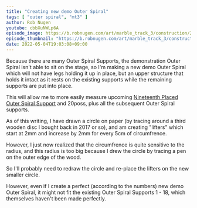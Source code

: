 ```yaml
---
title: "Creating new demo Outer Spiral"
tags: [ "outer spiral", "mt3" ]
author: Rob Nugen
youtube: cbbXuNWLp6A
episode_image: https://b.robnugen.com/art/marble_track_3/construction/2022/2022_may_4_new_demo_outer_spiral_lifters.jpg
episode_thumbnail: "https://b.robnugen.com/art/marble_track_3/construction/2022/thumbs/2022_may_4_new_demo_outer_spiral_lifters.jpg"
date: 2022-05-04T19:03:08+09:00
---
```


Because there are many Outer Spiral Supports, the demonstration Outer
Spiral isn't able to sit on the stage, so I'm making a new demo Outer
Spiral which will not have legs holding it up in place, but an upper
structure that holds it intact as it rests on the existing supports
while the remaining supports are put into place.

This will allow me to more easily measure upcoming [Nineteenth Placed Outer Spiral Support](/parts/nineteenth-placed-outer-spiral-support/) and 20poss,
plus all the subsequent Outer Spiral supports.

As of this writing, I have drawn a circle on paper (by tracing around
a third wooden disc I bought back in 2017 or so), and am creating
"lifters" which start at 2mm and increase by 2mm for every 5cm of
circumfrence.

However, I just now realized that the circumfrence is quite sensitive
to the radius, and this radius is too big because I drew the circle by
tracing a pen on the outer edge of the wood.

So I'll probably need to redraw the circle and re-place the lifters on
the new smaller circle.

However, even if I create a perfect (according to the numbers) new
demo Outer Spiral, it might not fit the existing Outer Spiral Supports
1 - 18, which themselves haven't been made perfectly.
